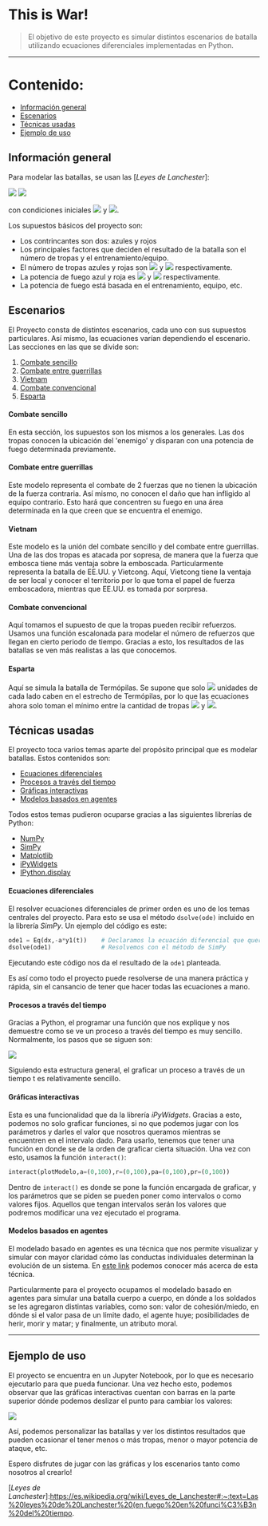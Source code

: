 # This is War!

> El objetivo de este proyecto es simular distintos escenarios de batalla utilizando ecuaciones diferenciales implementadas en Python. 

---
# Contenido:

* [Información general](#información-general)
* [Escenarios](#escenarios)
* [Técnicas usadas](#técnicas-usadas)
* [Ejemplo de uso](#ejemplo-de-uso)
    
    

## Información general
Para modelar las batallas, se usan las [*Leyes de Lanchester*]:

  <img src="https://render.githubusercontent.com/render/math?math=\frac{dx}{dt} = -ay ">
  
  <img src="https://render.githubusercontent.com/render/math?math=\frac{dy}{dt} = -bx ">
  
  con condiciones iniciales  <img src="https://render.githubusercontent.com/render/math?math=x(0) = x_0"> y  <img src="https://render.githubusercontent.com/render/math?math=y(0) = y_0">.
  
Los supuestos básicos del proyecto son: 
* Los contrincantes son dos: azules y rojos
* Los principales factores que deciden el resultado de la batalla son el número de tropas y el entrenamiento/equipo.
* El número de tropas azules y rojas son <img src="https://render.githubusercontent.com/render/math?math=x"> y <img src="https://render.githubusercontent.com/render/math?math=y"> respectivamente.
* La potencia de fuego azul y roja es <img src="https://render.githubusercontent.com/render/math?math=a"> y <img src="https://render.githubusercontent.com/render/math?math=b"> respectivamente.
* La potencia de fuego está basada en el entrenamiento, equipo, etc.


## Escenarios
El Proyecto consta de distintos escenarios, cada uno con sus supuestos particulares. Así mismo, las ecuaciones varían dependiendo el escenario. Las secciones en las que se divide son:
1) [Combate sencillo](#combate-sencillo)
2) [Combate entre guerrillas](#combate-entre-guerrillas)
3) [Vietnam](#vietnam)
4) [Combate convencional](#combate-convencional)
5) [Esparta](#esparta)


#### Combate sencillo
En esta sección, los supuestos son los mismos a los generales. Las dos tropas conocen la ubicación del 'enemigo' y disparan con una potencia de fuego determinada previamente. 

#### Combate entre guerrillas

Este modelo representa el combate de 2 fuerzas que no tienen la ubicación de la fuerza contraria. Así mismo, no conocen el daño que han infligido al equipo contrario. Esto hará que concentren su fuego en una área determinada en la que creen que se encuentra el enemigo.

#### Vietnam
Este modelo es la unión del combate sencillo y del combate entre guerrillas. Una de las dos tropas es atacada por sopresa, de manera que la fuerza que embosca tiene más ventaja sobre la emboscada. Particularmente representa la batalla de EE.UU. y Vietcong. Aquí, Vietcong tiene la ventaja de ser local y conocer el territorio por lo que toma el papel de fuerza emboscadora, mientras que EE.UU. es tomada por sorpresa. 

#### Combate convencional

Aquí tomamos el supuesto de que la tropas pueden recibir refuerzos. Usamos una función escalonada para modelar el número de refuerzos que llegan en cierto periodo de tiempo. Gracias a esto, los resultados de las batallas se ven más realistas a las que conocemos. 

#### Esparta

Aquí se simula la batalla de Termópilas. Se supone que solo <img src="https://render.githubusercontent.com/render/math?math=C"> unidades de cada lado caben en el estrecho de Termópilas, por lo que las ecuaciones ahora solo toman el mínimo entre la cantidad de tropas <img src="https://render.githubusercontent.com/render/math?math=y"> y <img src="https://render.githubusercontent.com/render/math?math=C">.


## Técnicas usadas

El proyecto toca varios temas aparte del propósito principal que es modelar batallas. Estos contenidos son:

* [Ecuaciones diferenciales](#ecuaciones-diferenciales)
* [Procesos a través del tiempo](#procesos-a-través-del-tiempo)
* [Gráficas interactivas](#graficas-interactivas)
* [Modelos basados en agentes](#modelos-basados-en-agentes)

Todos estos temas pudieron ocuparse gracias a las siguientes librerías de Python:
* [NumPy](https://numpy.org/doc/stable/user/whatisnumpy.html)
* [SimPy](https://simpy.readthedocs.io/en/latest/)
* [Matplotlib](https://matplotlib.org/stable/index.html)
* [iPyWidgets](https://ipywidgets.readthedocs.io/en/stable/examples/Widget%20Basics.html)
* [IPython.display](https://ipython.org/ipython-doc/stable/api/generated/IPython.display.html)

#### Ecuaciones diferenciales
El resolver ecuaciones diferenciales de primer orden es uno de los temas centrales del proyecto. Para esto se usa el método `dsolve(ode)` incluido en la librería *SimPy*. Un ejemplo del código es este: 
```python
ode1 = Eq(dx,-a*y1(t))    # Declaramos la ecuación diferencial que queremos resolver
dsolve(ode1)              # Resolvemos con el método de SimPy

```
Ejecutando este código nos da el resultado de la `ode1` planteada. 

Es así como todo el proyecto puede resolverse de una manera práctica y rápida, sin el cansancio de tener que hacer todas las ecuaciones a mano. 


#### Procesos a través del tiempo
Gracias a Python, el programar una función que nos explique y nos demuestre como se ve un proceso a través del tiempo es muy sencillo. 
Normalmente, los pasos que se siguen son: 

![](https://github.com/anacris2802/Primavera-2021/blob/main/Comunicaci%C3%B3n%20Escrita/Images/Pasos_Proyecto.jpg)

Siguiendo esta estructura general, el graficar un proceso a través de un tiempo t es relativamente sencillo. 

#### Gráficas interactivas
Esta es una funcionalidad que da la librería *iPyWidgets*. Gracias a esto, podemos no solo graficar funciones, si no que podemos jugar con los parámetros y darles el valor que nosotros queramos mientras se encuentren en el intervalo dado. 
Para usarlo, tenemos que tener una función en donde se de la orden de graficar cierta situación. Una vez con esto, usamos la función `interact()`:
```python
interact(plotModelo,a=(0,100),r=(0,100),pa=(0,100),pr=(0,100))
```

Dentro de `interact()` es donde se pone la función encargada de graficar, y los parámetros que se piden se pueden poner como intervalos o como valores fijos. Aquellos que tengan intervalos serán los valores que podremos modificar una vez ejecutado el programa. 


#### Modelos basados en agentes
El modelado basado en agentes es una técnica que nos permite visualizar y simular con mayor claridad cómo las conductas individuales determinan la evolución de un sistema. 
En [este link](*https://github.com/Skalas/Matematicas-computacionales-fall2020/blob/master/week9/0-agentes.ipynb) podemos conocer más acerca de esta técnica. 

Particularmente para el proyecto ocupamos el modelado basado en agentes para simular una batalla cuerpo a cuerpo, en dónde a los soldados se les agregaron distintas variables, como son: valor de cohesión/miedo, en dónde si el valor pasa de un límite dado, el agente huye; posibilidades de herir, morir y matar; y finalmente, un atributo moral. 

---
## Ejemplo de uso
El proyecto se encuentra en un Jupyter Notebook, por lo que es necesario ejecutarlo para que pueda funcionar. Una vez hecho esto, podemos observar que las gráficas interactivas cuentan con barras en la parte superior dónde podemos deslizar el punto para cambiar los valores:

![](https://github.com/anacris2802/Primavera-2021/blob/main/Comunicaci%C3%B3n%20Escrita/Images/imagen_proyecto.jpg)

Así, podemos personalizar las batallas y ver los distintos resultados que pueden ocasionar el tener menos o más tropas, menor o mayor potencia de ataque, etc. 

Espero disfrutes de jugar con las gráficas y los escenarios tanto como nosotros al crearlo! 


[*Leyes de Lanchester*]:https://es.wikipedia.org/wiki/Leyes_de_Lanchester#:~:text=Las%20leyes%20de%20Lanchester%20(en,fuego%20en%20funci%C3%B3n%20del%20tiempo.

